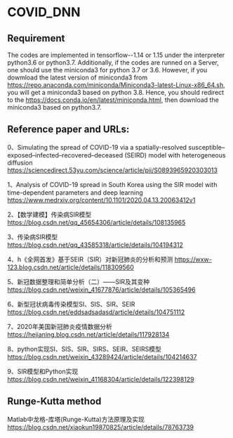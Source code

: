 # COVID_DNN
## Requirement
The codes are implemented in tensorflow--1.14 or 1.15 under the interpreter python3.6 or python3.7.  Additionally, if the codes are runned on a Server, one should use the miniconda3 for python 3.7 or 3.6. However, if you dowmload the latest version of miniconda3 from https://repo.anaconda.com/miniconda/Miniconda3-latest-Linux-x86_64.sh, you will get a miniconda3 based on python 3.8.  Hence, you should redirect to the https://docs.conda.io/en/latest/miniconda.html, then download the miniconda3 based on python3.7.

## Reference paper and URLs:
0、Simulating the spread of COVID-19 via a spatially-resolved susceptible–exposed–infected–recovered–deceased (SEIRD) model with heterogeneous diffusion
https://sciencedirect.53yu.com/science/article/pii/S0893965920303013

1、Analysis of COVID-19 spread in South Korea using the SIR model with time-dependent parameters and deep learning https://www.medrxiv.org/content/10.1101/2020.04.13.20063412v1

2、【数学建模】传染病SIR模型 https://blog.csdn.net/qq_45654306/article/details/108135965

3、传染病SIR模型 https://blog.csdn.net/qq_43585318/article/details/104194312

4、h《全网首发》基于SEIR（SIR）对新冠肺炎的分析和预测 https://wxw-123.blog.csdn.net/article/details/118309560

5、新冠数据整理和简单分析（二）——SIR及其变种 https://blog.csdn.net/weixin_41677876/article/details/105365496

6、新型冠状病毒传染模型SI、SIS、SIR、SEIR https://blog.csdn.net/eddsadsadasd/article/details/104751112

7、2020年美国新冠肺炎疫情数据分析 https://hejianing.blog.csdn.net/article/details/117928134

8、python实现SI、SIS、SIR、SIRS、SEIR、SEIRS模型 https://blog.csdn.net/weixin_43289424/article/details/104214637

9、SIR模型和Python实现 https://blog.csdn.net/weixin_41168304/article/details/122398129

## Runge-Kutta method

Matlab中龙格-库塔(Runge-Kutta)方法原理及实现 https://blog.csdn.net/xiaokun19870825/article/details/78763739

